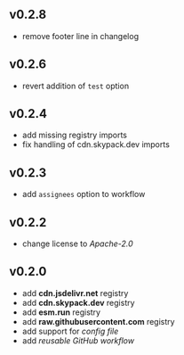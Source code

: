## v0.2.8

* remove footer line in changelog

## v0.2.6

* revert addition of `test` option

## v0.2.4

* add missing registry imports
* fix handling of cdn.skypack.dev imports

## v0.2.3

* add `assignees` option to workflow

## v0.2.2

* change license to *Apache-2.0*

## v0.2.0

* add **cdn.jsdelivr.net** registry
* add **cdn.skypack.dev** registry
* add **esm.run** registry
* add **raw.githubusercontent.com** registry
* add support for *config file*
* add *reusable GitHub workflow*
